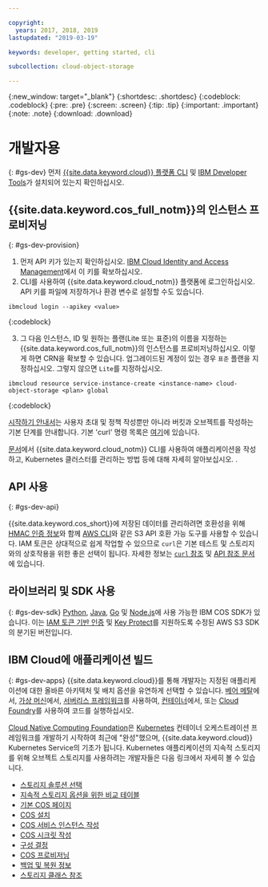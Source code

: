 ```yaml
---

copyright:
  years: 2017, 2018, 2019
lastupdated: "2019-03-19"

keywords: developer, getting started, cli

subcollection: cloud-object-storage

---
```

{:new_window: target="_blank"}
{:shortdesc: .shortdesc}
{:codeblock: .codeblock}
{:pre: .pre}
{:screen: .screen}
{:tip: .tip}
{:important: .important}
{:note: .note}
{:download: .download} 

# 개발자용
{: #gs-dev}
먼저 [{{site.data.keyword.cloud}} 플랫폼 CLI](https://cloud.ibm.com/docs/cli/index.html) 및 [IBM Developer Tools](https://cloud.ibm.com/docs/cloudnative/idt/index.html)가 설치되어 있는지 확인하십시오.

## {{site.data.keyword.cos_full_notm}}의 인스턴스 프로비저닝
{: #gs-dev-provision}

  1. 먼저 API 키가 있는지 확인하십시오. [IBM Cloud Identity and Access Management](https://cloud.ibm.com/iam/apikeys)에서 이 키를 확보하십시오.
  2. CLI를 사용하여 {{site.data.keyword.cloud_notm}} 플랫폼에 로그인하십시오. API 키를 파일에 저장하거나 환경 변수로 설정할 수도 있습니다.

```
ibmcloud login --apikey <value>
```
{:codeblock}

  3. 그 다음 인스턴스, ID 및 원하는 플랜(Lite 또는 표준)의 이름을 지정하는 {{site.data.keyword.cos_full_notm}}의 인스턴스를 프로비저닝하십시오. 이렇게 하면 CRN을 확보할 수 있습니다. 업그레이드된 계정이 있는 경우 `표준` 플랜을 지정하십시오. 그렇지 않으면 `Lite`를 지정하십시오.

```
ibmcloud resource service-instance-create <instance-name> cloud-object-storage <plan> global
```
{:codeblock}

[시작하기 안내서](/docs/services/cloud-object-storage?topic=cloud-object-storage-getting-started)는 사용자 초대 및 정책 작성뿐만 아니라 버킷과 오브젝트를 작성하는 기본 단계를 안내합니다. 기본 'curl' 명령 목록은 [여기](/docs/services/cloud-object-storage/cli?topic=cloud-object-storage-curl)에 있습니다.

[문서](/docs/cli/reference/ibmcloud?topic=cloud-cli-ibmcloud_cli)에서 {{site.data.keyword.cloud_notm}} CLI를 사용하여 애플리케이션을 작성하고, Kubernetes 클러스터를 관리하는 방법 등에 대해 자세히 알아보십시오.
.


## API 사용
{: #gs-dev-api}

{{site.data.keyword.cos_short}}에 저장된 데이터를 관리하려면 호환성을 위해 [HMAC 인증 정보](/docs/services/cloud-object-storage/hmac?topic=cloud-object-storage-hmac)와 함께 [AWS CLI](/docs/services/cloud-object-storage/cli?topic=cloud-object-storage-aws-cli)와 같은 S3 API 호환 가능 도구를 사용할 수 있습니다. IAM 토큰은 상대적으로 쉽게 작업할 수 있으므로 `curl`은 기본 테스트 및 스토리지와의 상호작용을 위한 좋은 선택이 됩니다. 자세한 정보는 [`curl` 참조](/docs/services/cloud-object-storage/cli?topic=cloud-object-storage-curl) 및 [API 참조 문서](/docs/services/cloud-object-storage/api-reference?topic=cloud-object-storage-compatibility-api)에 있습니다.

## 라이브러리 및 SDK 사용
{: #gs-dev-sdk}
[Python](/docs/services/cloud-object-storage/libraries?topic=cloud-object-storage-python), [Java](/docs/services/cloud-object-storage/libraries?topic=cloud-object-storage-java), [Go](/docs/services/cloud-object-storage/libraries?topic=cloud-object-storage-go) 및 [Node.js](/docs/services/cloud-object-storage/libraries?topic=cloud-object-storage-node)에 사용 가능한 IBM COS SDK가 있습니다. 이는 [IAM 토큰 기반 인증](/docs/services/cloud-object-storage/iam?topic=cloud-object-storage-iam-overview) 및 [Key Protect](/docs/services/cloud-object-storage/basics?topic=cloud-object-storage-encryption)를 지원하도록 수정된 AWS S3 SDK의 분기된 버전입니다. 

## IBM Cloud에 애플리케이션 빌드
{: #gs-dev-apps}
{{site.data.keyword.cloud}}를 통해 개발자는 지정된 애플리케이션에 대한 올바른 아키텍처 및 배치 옵션을 유연하게 선택할 수 있습니다. [베어 메탈](https://cloud.ibm.com/catalog/infrastructure/bare-metal)에서, [가상 머신](https://cloud.ibm.com/catalog/infrastructure/virtual-server-group)에서, [서버리스 프레임워크](https://cloud.ibm.com/openwhisk)를 사용하여, [컨테이너](https://cloud.ibm.com/kubernetes/catalog/cluster)에서, 또는 [Cloud Foundry](https://cloud.ibm.com/catalog/starters/sdk-for-nodejs)를 사용하여 코드를 실행하십시오. 

[Cloud Native Computing Foundation](https://www.cncf.io)은 [Kubernetes](https://kubernetes.io) 컨테이너 오케스트레이션 프레임워크를 개발하기 시작하여 최근에 "완성"했으며, {{site.data.keyword.cloud}} Kubernetes Service의 기초가 됩니다. Kubernetes 애플리케이션의 지속적 스토리지를 위해 오브젝트 스토리지를 사용하려는 개발자들은 다음 링크에서 자세히 볼 수 있습니다.

 * [스토리지 솔루션 선택](/docs/containers?topic=containers-storage_planning#choose_storage_solution)
 * [지속적 스토리지 옵션을 위한 비교 테이블](/docs/containers?topic=containers-storage_planning#persistent_storage_overview)
 * [기본 COS 페이지](/docs/containers?topic=containers-object_storage)
 * [COS 설치](/docs/containers?topic=containers-object_storage#install_cos)
 * [COS 서비스 인스턴스 작성](/docs/containers?topic=containers-object_storage#create_cos_service)
 * [COS 시크릿 작성](/docs/containers?topic=containers-object_storage#create_cos_secret)
 * [구성 결정](/docs/containers?topic=containers-object_storage#configure_cos)
 * [COS 프로비저닝](/docs/containers?topic=containers-object_storage#add_cos)
 * [백업 및 복원 정보](/docs/containers?topic=containers-object_storage#backup_restore)
 * [스토리지 클래스 참조](/docs/containers?topic=containers-object_storage#storageclass_reference)


